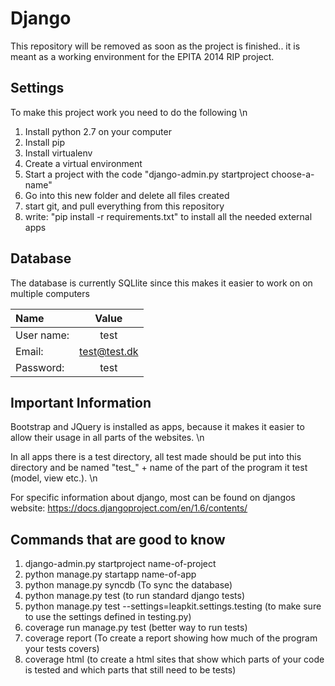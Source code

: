 Django
======

This repository will be removed as soon as the project is finished.. it is meant as a working environment for the EPITA 2014 RIP project. 

Settings
--------

To make this project work you need to do the following \n
1. Install python 2.7 on your computer
2. Install pip
3. Install virtualenv
4. Create a virtual environment
5. Start a project with the code "django-admin.py startproject choose-a-name"
6. Go into this new folder and delete all files created
7. start git, and pull everything from this repository
8. write: "pip install -r requirements.txt" to install all the needed external apps


Database
--------
The database is currently SQLlite since this makes it easier to work on on multiple computers

Name           |Value         
:---           |:---:
User name:     |test           
Email: 		   |test@test.dk   
Password:	   |test           


Important Information
---------------------

Bootstrap and JQuery is installed as apps, because it makes it easier to allow their usage in all parts of the websites. \n

In all apps there is a test directory, all test made should be put into this directory and be named "test_" + name of the 
part of the program it test (model, view etc.). \n

For specific information about django, most can be found on djangos website: 
https://docs.djangoproject.com/en/1.6/contents/

Commands that are good to know
-------------------------------

1. django-admin.py startproject name-of-project
2. python manage.py startapp name-of-app
3. python manage.py syncdb (To sync the database)
4. python manage.py test (to run standard django tests)
6. python manage.py test --settings=leapkit.settings.testing (to make sure to use the settings defined in testing.py)
6. coverage run manage.py test (better way to run tests)
7. coverage report (To create a report showing how much of the program your tests covers)
8. coverage html (to create a html sites that show which parts of your code is tested and which parts that still need to be tests)
